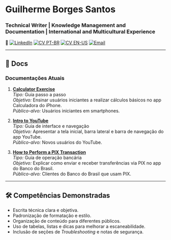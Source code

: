 # Guilherme Borges Santos
### Technical Writer | Knowledge Management and Documentation | International and Multicultural Experience

🔗 [![LinkedIn](https://img.shields.io/badge/LinkedIn-GuilhermeBorSan-black?style=flat-square&logo=linkedin)](https://www.linkedin.com/in/guilhermeborsan)
[![CV PT-BR](https://img.shields.io/badge/CV-PTBR-green?style=flat-square&logo=adobeacrobatreader)](https://github.com/GuilhermeBorSan/MyCVs/blob/main/PT-BR.md)
[![CV EN-US](https://img.shields.io/badge/CV-EN-blue?style=flat-square&logo=adobeacrobatreader)](https://github.com/GuilhermeBorSan/MyCVs/blob/main/EN-US.md)
[![Email](https://img.shields.io/badge/Email-GBSantos20@uol.com.br-purple?style=flat-square&logo=gmail)](mailto:GBSantos20@uol.com.br)

---

## 📂 Docs

### Documentações Atuais
1. **[Calculator Exercise](./CalculatorExercise.md)**  
   *Tipo:* Guia passo a passo  
   *Objetivo:* Ensinar usuários iniciantes a realizar cálculos básicos no app Calculadora do iPhone.  
   *Público-alvo:* Usuários iniciantes em smartphones.  

2. **[Intro to YouTube](./Intro-to-YouTube.md)**  
   *Tipo:* Guia de interface e navegação  
   *Objetivo:* Apresentar a tela inicial, barra lateral e barra de navegação do app YouTube.  
   *Público-alvo:* Novos usuários do YouTube.  

3. **[How to Perform a PIX Transaction](./Pix-Transaction.md)**  
   *Tipo:* Guia de operação bancária  
   *Objetivo:* Explicar como enviar e receber transferências via PIX no app do Banco do Brasil.  
   *Público-alvo:* Clientes do Banco do Brasil que usam PIX.
   
---

## 🛠️ Competências Demonstradas
- Escrita técnica clara e objetiva.  
- Padronização de formatação e estilo.  
- Organização de conteúdo para diferentes públicos.  
- Uso de tabelas, listas e dicas para melhorar a escaneabilidade.  
- Inclusão de seções de *Troubleshooting* e notas de segurança.  
